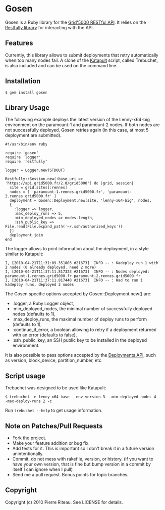 # Gosen

Gosen is a Ruby library for the [Grid'5000 RESTful API](https://api.grid5000.fr/).
It relies on the [Restfully library](http://github.com/crohr/restfully) for interacting with the API.

## Features

Currently, this library allows to submit deployments that retry automatically when too many nodes fail.
A clone of the [Katapult](http://www.loria.fr/~lnussbau/katapult.html) script, called Trebuchet, is also included and can be used on the command line.

## Installation

    $ gem install gosen

## Library Usage

The following example deploys the latest version of the Lenny-x64-big environment on the paramount-1 and paramount-2 nodes.
If both nodes are not successfully deployed, Gosen retries again (in this case, at most 5 deployment are submitted).

    #!/usr/bin/env ruby

    require 'gosen'
    require 'logger'
    require 'restfully'

    logger = Logger.new(STDOUT)

    Restfully::Session.new(:base_uri => 'https://api.grid5000.fr/2.0/grid5000') do |grid, session|
      site = grid.sites[:rennes]
      nodes = [ 'paramount-1.rennes.grid5000.fr', 'paramount-2.rennes.grid5000.fr' ]
      deployment = Gosen::Deployment.new(site, 'lenny-x64-big', nodes,
      {
        :logger => logger,
        :max_deploy_runs => 5,
        :min_deployed_nodes => nodes.length,
        :ssh_public_key => File.read(File.expand_path('~/.ssh/authorized_keys'))
      })
      deployment.join
    end

The logger allows to print information about the deployment, in a style similar to Katapult:

    I, [2010-04-21T11:31:09.351803 #21673]  INFO -- : Kadeploy run 1 with 2 nodes (0 already deployed, need 2 more)
    I, [2010-04-21T11:37:11.817323 #21673]  INFO -- : Nodes deployed: paramount-1.rennes.grid5000.fr paramount-2.rennes.grid5000.fr
    I, [2010-04-21T11:37:11.817440 #21673]  INFO -- : Had to run 1 kadeploy runs, deployed 2 nodes

The Gosen specific options accepted by Gosen::Deployment.new() are:

* :logger, a Ruby Logger object,
* :min_deployed_nodes, the minimal number of successfully deployed nodes (defaults to 1),
* :max_deploy_runs, the maximal number of deploy runs to perform (defaults to 1),
* :continue_if_error, a boolean allowing to retry if a deployment returned with an error (defaults to false),
* :ssh_public_key, an SSH public key to be installed in the deployed environment.

It is also possible to pass options accepted by the [Deployments API](https://api.grid5000.fr/sid/deployments/help/index.html), such as version, block_device, partition_number, etc.

## Script usage

Trebuchet was designed to be used like Katapult:

    $ trebuchet -e lenny-x64-base --env-version 3 --min-deployed-nodes 4 --max-deploy-runs 2 -c

Run `trebuchet --help` to get usage information.

## Note on Patches/Pull Requests

* Fork the project.
* Make your feature addition or bug fix.
* Add tests for it. This is important so I don't break it in a
  future version unintentionally.
* Commit, do not mess with rakefile, version, or history.
  (if you want to have your own version, that is fine but bump version in a commit by itself I can ignore when I pull)
* Send me a pull request. Bonus points for topic branches.

## Copyright

Copyright (c) 2010 Pierre Riteau. See LICENSE for details.
